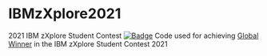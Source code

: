 # IBMzXplore2021
2021 IBM zXplore Student Contest
[![Badge](https://images.credly.com/size/340x340/images/1699a42d-f491-4127-89bb-b75232cce3e0/IBM_Z_Student_Contest_October_2021_-_Top_Finalist.png)](https://www.credly.com/earner/earned/badge/dd86af82-c15f-479f-bea1-6a15b77bbd50)
Code used for achieving [Global Winner](https://www.hackerearth.com/challenges/hackathon/ibm-z-student-contest-powered-by-ibm-z-xplore/)  in the IBM zXplore Student Contest 2021
